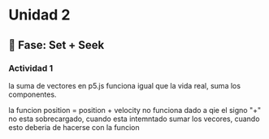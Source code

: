 # Unidad 2

## 🔎 Fase: Set + Seek

### Actividad 1

la suma de vectores en  p5.js funciona igual que la vida real, suma los componentes.

la funcion position = position + velocity no funciona dado a qie el signo "+" no esta sobrecargado, cuando esta intemntado sumar los vecores, cuando esto deberia de hacerse con la funcion


